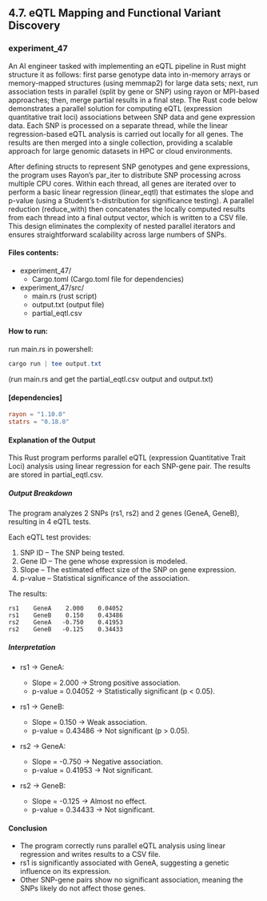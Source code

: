 ## 4.7. eQTL Mapping and Functional Variant Discovery

### experiment_47

An AI engineer tasked with implementing an eQTL pipeline in Rust might structure it as follows: first parse genotype data into in-memory arrays or memory-mapped structures (using memmap2) for large data sets; next, run association tests in parallel (split by gene or SNP) using rayon or MPI-based approaches; then, merge partial results in a final step. The Rust code below demonstrates a parallel solution for computing eQTL (expression quantitative trait loci) associations between SNP data and gene expression data. Each SNP is processed on a separate thread, while the linear regression-based eQTL analysis is carried out locally for all genes. The results are then merged into a single collection, providing a scalable approach for large genomic datasets in HPC or cloud environments.

After defining structs to represent SNP genotypes and gene expressions, the program uses Rayon’s par_iter to distribute SNP processing across multiple CPU cores. Within each thread, all genes are iterated over to perform a basic linear regression (linear_eqtl) that estimates the slope and p-value (using a Student’s t-distribution for significance testing). A parallel reduction (reduce_with) then concatenates the locally computed results from each thread into a final output vector, which is written to a CSV file. This design eliminates the complexity of nested parallel iterators and ensures straightforward scalability across large numbers of SNPs.

#### Files contents:
* experiment_47/
  * Cargo.toml (Cargo.toml file for dependencies)
* experiment_47/src/
  * main.rs (rust script)
  * output.txt (output file)
  * partial_eqtl.csv

#### How to run:

run main.rs in powershell:

```powershell
cargo run | tee output.txt
```
(run main.rs and get the partial_eqtl.csv output and output.txt)

#### [dependencies]

```toml
rayon = "1.10.0"
statrs = "0.18.0"
```

#### Explanation of the Output
This Rust program performs parallel eQTL (expression Quantitative Trait Loci) analysis using linear regression for each SNP-gene pair. The results are stored in partial_eqtl.csv.

##### Output Breakdown
The program analyzes 2 SNPs (rs1, rs2) and 2 genes (GeneA, GeneB), resulting in 4 eQTL tests.

Each eQTL test provides:

1. SNP ID – The SNP being tested.
2. Gene ID – The gene whose expression is modeled.
3. Slope – The estimated effect size of the SNP on gene expression.
4. p-value – Statistical significance of the association.

The results:

```csv
rs1    GeneA    2.000    0.04052
rs1    GeneB    0.150    0.43486
rs2    GeneA   -0.750    0.41953
rs2    GeneB   -0.125    0.34433
```

##### Interpretation

* rs1 → GeneA:

  * Slope = 2.000 → Strong positive association.
  * p-value = 0.04052 → Statistically significant (p < 0.05).

* rs1 → GeneB:

  * Slope = 0.150 → Weak association.
  * p-value = 0.43486 → Not significant (p > 0.05).

* rs2 → GeneA:
  * Slope = -0.750 → Negative association.
  * p-value = 0.41953 → Not significant.

* rs2 → GeneB:
  * Slope = -0.125 → Almost no effect.
  * p-value = 0.34433 → Not significant.

#### Conclusion
* The program correctly runs parallel eQTL analysis using linear regression and writes results to a CSV file.
* rs1 is significantly associated with GeneA, suggesting a genetic influence on its expression.
* Other SNP-gene pairs show no significant association, meaning the SNPs likely do not affect those genes.
